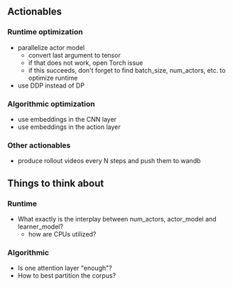 ## Actionables

### Runtime optimization
* parallelize actor model
   * convert last argument to tensor
   * if that does not work, open Torch issue
   * if this succeeds, don't forget to find batch_size, num_actors, etc. to optimize runtime
* use DDP instead of DP

### Algorithmic optimization
* use embeddings in the CNN layer
* use embeddings in the action layer

### Other actionables
* produce rollout videos every N steps and push them to wandb

## Things to think about

### Runtime
* What exactly is the interplay between num_actors, actor_model and learner_model?
   * how are CPUs utilized?

### Algorithmic
* Is one attention layer "enough"?
* How to best partition the corpus?
